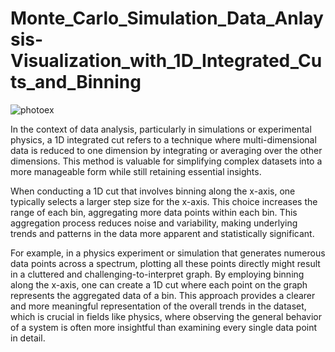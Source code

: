 # Monte_Carlo_Simulation_Data_Anlaysis-Visualization_with_1D_Integrated_Cuts_and_Binning

![photoex](https://github.com/SukjinMun/Monte_Carlo_Simulation_Data_Anlaysis-Visualization_with_1D_Integrated_Cuts_and_Binning/assets/78396618/05b49ee2-e1ce-45b0-9670-6a8b0ff55b21)

In the context of data analysis, particularly in simulations or experimental physics, a 1D integrated cut refers to a technique where multi-dimensional data is reduced to one dimension by integrating or averaging over the other dimensions. This method is valuable for simplifying complex datasets into a more manageable form while still retaining essential insights.

When conducting a 1D cut that involves binning along the x-axis, one typically selects a larger step size for the x-axis. This choice increases the range of each bin, aggregating more data points within each bin. This aggregation process reduces noise and variability, making underlying trends and patterns in the data more apparent and statistically significant.

For example, in a physics experiment or simulation that generates numerous data points across a spectrum, plotting all these points directly might result in a cluttered and challenging-to-interpret graph. By employing binning along the x-axis, one can create a 1D cut where each point on the graph represents the aggregated data of a bin. This approach provides a clearer and more meaningful representation of the overall trends in the dataset, which is crucial in fields like physics, where observing the general behavior of a system is often more insightful than examining every single data point in detail.
